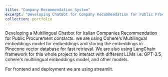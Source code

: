 ```yaml
---
title: "Company Recommendation System"
excerpt: "Developing ChatBot for Company Recommendation for Public Procurement<br/><img src='/images/companies_chatbot.png'>"
collection: portfolio
---
```


Developing a Multilingual Chatbot for Italian Companies Recommendation for Public Procurement contarcts.
we are using Cohere's Multilingual embeddings model for embeddings and storing the embeddings in Pinecone vector database for fast retrieval. We are also using LangChain framework for this whole project to interact with different LLMs i.e: GPT-3.5, cohere's multilingual embeddings model, and other models.

For frontend and deployment we are using streamlit. 